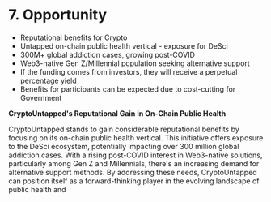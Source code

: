 # 7. Opportunity

* Reputational benefits for Crypto
* Untapped on-chain public health vertical - exposure for DeSci
* 300M+ global addiction cases, growing post-COVID
* Web3-native Gen Z/Millennial population seeking alternative support
* If the funding comes from investors, they will receive a perpetual percentage yield
* Benefits for participants can be expected due to cost-cutting for Government



**CryptoUntapped's Reputational Gain in On-Chain Public Health**

CryptoUntapped stands to gain considerable reputational benefits by focusing on its on-chain public health vertical. This initiative offers exposure to the DeSci ecosystem, potentially impacting over 300 million global addiction cases. With a rising post-COVID interest in Web3-native solutions, particularly among Gen Z and Millennials, there's an increasing demand for alternative support methods. By addressing these needs, CryptoUntapped can position itself as a forward-thinking player in the evolving landscape of public health and
